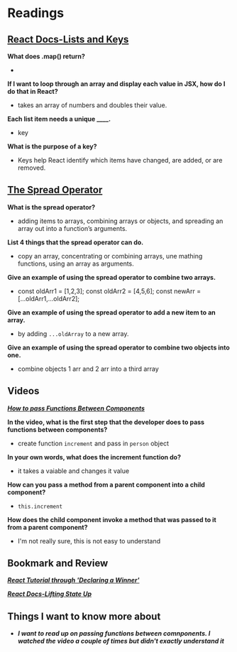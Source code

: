 # Readings

## [React Docs-Lists and Keys](https://reactjs.org/docs/lists-and-keys.html)

**What does .map() return?**

* 

**If I want to loop through an array and display each value in JSX, how do I do that in React?**

* takes an array of numbers and doubles their value.

**Each list item needs a unique ____.**

* key

**What is the purpose of a key?**

* Keys help React identify which items have changed, are added, or are removed.

## [The Spread Operator](https://medium.com/coding-at-dawn/how-to-use-the-spread-operator-in-javascript-b9e4a8b06fab)

**What is the spread operator?**

* adding items to arrays, combining arrays or objects, and spreading an array out into a function’s arguments.


**List 4 things that the spread operator can do.**

* copy an array, concentrating or combining arrays, une mathing functions, using an array as arguments.

**Give an example of using the spread operator to combine two arrays.**

* const oldArr1 = [1,2,3];
  const oldArr2 = [4,5,6];
  const newArr = [...oldArr1,...oldArr2];


**Give an example of using the spread operator to add a new item to an array.**

* by adding `...oldArray` to a new array.

**Give an example of using the spread operator to combine two objects into one.**

* combine objects 1 arr and 2 arr into a third array

## Videos

***[How to pass Functions Between Components](https://www.youtube.com/watch?v=c05OL7XbwXU)***

**In the video, what is the first step that the developer does to pass functions between components?**

* create function `increment` and pass in `person` object 

**In your own words, what does the increment function do?**

* it takes a vaiable and changes it value

**How can you pass a method from a parent component into a child component?**

* `this.increment`

**How does the child component invoke a method that was passed to it from a parent component?**

* I'm not really sure, this is not easy to understand

## Bookmark and Review

***[React Tutorial through 'Declaring a Winner'](https://reactjs.org/tutorial/tutorial.html)***

***[React Docs-Lifting State Up](https://reactjs.org/tutorial/tutorial.html)***

## Things I want to know more about

* ***I want to read up on passing functions between comnponents.  I watched the video a couple of times but didn't exactly understand it***
